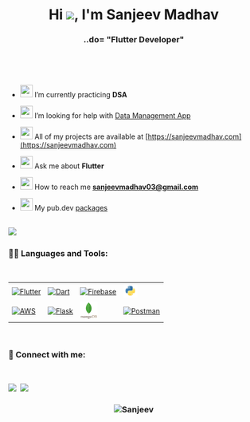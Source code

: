 <h1 align="center">Hi <img src="https://media.giphy.com/media/hvRJCLFzcasrR4ia7z/giphy.gif" width="25px">, I'm Sanjeev Madhav</h1>
<h3 align="center">..do= "Flutter Developer"</h3>
<br><br><br>

- <img src="https://media.giphy.com/media/L1KpkdbH8aEkXow8eV/giphy.gif" width="25px" height="25px"> I’m currently practicing **DSA**

- <img src="https://media.giphy.com/media/cjzVpCjVvXgxYGzRGS/giphy.gif" width="25px" height="25px"> I’m looking for help with [Data Management App](https://github.com/Shadow60539/data_app)

- <img src="https://media.giphy.com/media/26BRCAa7zyWHTWOyY/giphy.gif" width="25px" height="25px"> All of my projects are available at [https://sanjeevmadhav.com](https://sanjeevmadhav.com)

- <img src="https://media.giphy.com/media/h5RZZK2LkhoyhGzb8Z/giphy.gif" width="25px" height="25px"> Ask me about **Flutter**

- <img src="https://media.giphy.com/media/XyDkWE5lRElx73hgwg/giphy.gif" width="25px" height="25px"> How to reach me **sanjeevmadhav03@gmail.com**

- <img src="https://media.giphy.com/media/3oKIP9cJEOO9ljKoCc/giphy.gif" width="25px" height="25px"> My pub.dev [packages](https://pub.dev/publishers/sanjeevmadhav.com/packages) 

<br>

<img src="https://github-readme-stats.vercel.app/api?username=Shadow60539&count_private=true&show_icons=true&theme=tokyonight">

<br>
<h3 align="left">👨‍💻 Languages and Tools:</h3>
<br>
<table>
    <tbody>
        <tr>
            <td><a href="#"><img alt="Flutter" title="Flutter" height="28px"
                        src="https://img.icons8.com/color/48/000000/flutter.png" /></a>
            </td>
            <td><a href="#"><img alt="Dart" title="Dart" height="28px"
                        src="https://www.vectorlogo.zone/logos/dartlang/dartlang-icon.svg" /></a>
          </td>
            <td><a href="#"><img alt="Firebase" title="Firebase" height="28px"
                        src="https://www.vectorlogo.zone/logos/firebase/firebase-icon.svg" /></a>
          </td>
            <td><a href="#"><img alt="Python" title="Python" height="28px"
                        src="https://raw.githubusercontent.com/github/explore/80688e429a7d4ef2fca1e82350fe8e3517d3494d/topics/python/python.png" /></a>
            </td>
        </tr>
        <tr>
          <td><a href="#"><img alt="AWS" title="AWS" height="28px"
                        src="https://i.imgur.com/Z2Z1URx.png" /></a>
            </td>
            <td><a href="#"><img alt="Flask" title="Flask" height="35px"
                        src="https://i.imgur.com/Fs1Oece.png" /></a></td>
            <td><a href="#"><img alt="MongoDB" title="MongoDB" height="35px"
                        src="https://raw.githubusercontent.com/devicons/devicon/master/icons/mongodb/mongodb-original-wordmark.svg" /></a></td>
            <td><a href="#"><img alt="Postman" title="Postman" height="28px"
                        src="https://www.vectorlogo.zone/logos/getpostman/getpostman-icon.svg" /></a></td>
        </tr>
    </tbody>
</table>

<br>

<h3 align="left">🤝 Connect with me:</h3>
<br>
<p align="left">
<a href="https://linkedin.com/in/sanjeev-madhav" target="blank"><img src="https://img.shields.io/badge/LinkedIn-0077B5?style=for-the-badge&logo=linkedin&logoColor=white"></a>&nbsp;
<a href="https://instagram.com/_im_sanjeev" target="blank"><img src="https://img.shields.io/badge/Instagram-E4405F?style=for-the-badge&logo=instagram&logoColor=white"></a>
</p>



### <p align="center"><img src="https://komarev.com/ghpvc/?username=Shadow60539&label=PROFILE+VIEWS&style=flat-square" alt="Sanjeev" /></p>


